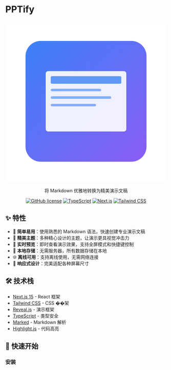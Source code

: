 # PPTify

<div align="center">

![PPTify Logo](public/icon.svg)

将 Markdown 优雅地转换为精美演示文稿

[![GitHub license](https://img.shields.io/github/license/baoyu0/pptify)](https://github.com/baoyu0/pptify/blob/main/LICENSE)
[![TypeScript](https://img.shields.io/badge/TypeScript-5.0-blue)](https://www.typescriptlang.org/)
[![Next.js](https://img.shields.io/badge/Next.js-15.0-black)](https://nextjs.org/)
[![Tailwind CSS](https://img.shields.io/badge/Tailwind%20CSS-3.4-38B2AC)](https://tailwindcss.com/)

</div>

## ✨ 特性

- 🚀 **简单易用**：使用熟悉的 Markdown 语法，快速创建专业演示文稿
- 🎨 **精美主题**：多种精心设计的主题，让演示更具视觉冲击力
- 👀 **实时预览**：即时查看演示效果，支持全屏模式和快捷键控制
- 💾 **本地存储**：无需服务器，所有数据存储在本地
- 🌐 **离线可用**：支持离线使用，无需网络连接
- 📱 **响应式设计**：完美适配各种屏幕尺寸

## 🛠️ 技术栈

- [Next.js 15](https://nextjs.org/) - React 框架
- [Tailwind CSS](https://tailwindcss.com/) - CSS ��架
- [Reveal.js](https://revealjs.com/) - 演示框架
- [TypeScript](https://www.typescriptlang.org/) - 类型安全
- [Marked](https://marked.js.org/) - Markdown 解析
- [Highlight.js](https://highlightjs.org/) - 代码高亮

## 🚀 快速开始

### 安装
